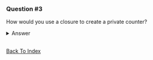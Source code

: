 ### Question #3

How would you use a closure to create a private counter?

<details>
<summary>Answer</summary>

This question covers: [Closures](../../javascript/closures.md)

You can create a function within an outer function (a closure) that allows you to update a private variable but the variable wouldn't be accessible from outside the function without the use of a helper function.

```JavaScript
function counter() {
  let _counter = 0;
  // return an object with several functions that allow you
  // to modify the private _counter variable
  return {
    add: function(increment) { _counter += increment; },
    retrieve: function() { return 'The counter is currently at: ' + _counter; }
  }
}

// error if we try to access the private variable like below
// _counter;

// usage of our counter function
const c = counter();
c.add(5);
c.add(9);

// now we can access the private variable in the following way
c.retrieve(); // => The counter is currently at: 14
```

</details>

<br>

[Back To Index](../index.md)
